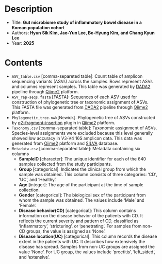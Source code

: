# Description
- Title: **Gut microbiome study of inflammatory bowel disease in a Korean population cohort**
- Authors: **Hyun Sik Kim, Jae-Yun Lee, Bo-Hyung Kim, and Chang Kyun Lee**
- Year: **2025**

# Contents
- `ASV_table.csv` [comma-separeted table]: Count table of amplicon sequencing variants (ASVs) across the samples. Rows represent ASVs and columns represent samples. This table was generated by [DADA2](https://benjjneb.github.io/dada2/index.html) pipeline through [Qiime2](https://qiime2.org/) platform.
- `ASV_rep-seqs.fasta` [FASTA]: Sequences of each ASV used for construction of phylogenetic tree or taxonomic assignment of ASVs. This FASTA file was generated from [DADA2](https://benjjneb.github.io/dada2/index.html) pipeline through [Qiime2](https://qiime2.org/) platform.
- `Phylogenetic_tree.nwk`[Newick]: Phylogenetic tree of ASVs constructed by [q2-fragment-insertion](https://library.qiime2.org/plugins/q2-fragment-insertion/16/) plugin in [Qiime2](https://qiime2.org/) platform.
- `Taxonomy.csv` [comma-separated table]: Taxonomic assignment of ASVs. Species-level assignments were excluded because this level generally showed low accuracy in V3-V4 16S amplicon data. This data was generated from [Qiime2](https://qiime2.org/) platform and [SILVA](https://www.arb-silva.de/) database.
- `Metadata.csv` [comma-separated table]: Metadata containing six columns
  - **SampleID** [character]: The unique identifier for each of the 640 samples collected from the study participants.
  - **Group** [categorical]: Indicates the clinical group from which the sample was obtained. This column consists of three categories: ‘CD’, ‘UC’, and ‘Healthy’.
  - **Age** [integer]: The age of the participant at the time of sample collection.
  - **Gender** [categorical]: The biological sex of the participant from whom the sample was obtained. The values include ‘Male’ and ‘Female’.
  - **Disease behavior(CD)** [categorical]: This column contains information on the disease behavior of the patients with CD. It reflects the current severity and pattern of CD, classified as ‘inflammatory’, ‘stricturing’, or ‘penetrating’. For samples from non-CD groups, the value is assigned as ‘None’.
  - **Disease location(UC)** [categorical]: This column records the disease extent in the patients with UC. It describes how extensively the disease has spread. Samples from non-UC groups are assigned the value ‘None’. For UC group, the values include ‘proctitis’, ‘left_sided’, and ‘extensive’.
